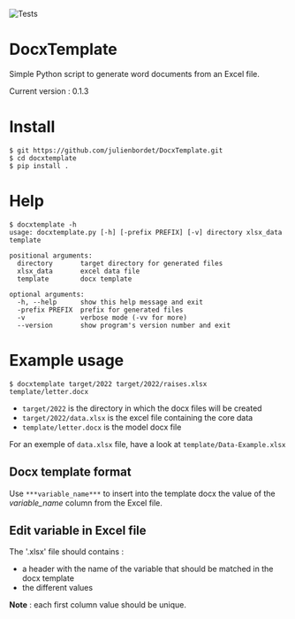 ![Tests](https://github.com/julienbordet/DocxTemplate/actions/workflows/tests.yml/badge.svg)

# DocxTemplate
Simple Python script to generate word documents from an Excel file.

Current version : 0.1.3

# Install

```
$ git https://github.com/julienbordet/DocxTemplate.git
$ cd docxtemplate
$ pip install .
```

# Help

```
$ docxtemplate -h
usage: docxtemplate.py [-h] [-prefix PREFIX] [-v] directory xlsx_data template

positional arguments:
  directory       target directory for generated files
  xlsx_data       excel data file
  template        docx template

optional arguments:
  -h, --help      show this help message and exit
  -prefix PREFIX  prefix for generated files
  -v              verbose mode (-vv for more)
  --version       show program's version number and exit
```

# Example usage

```
$ docxtemplate target/2022 target/2022/raises.xlsx template/letter.docx
```

* `target/2022` is the directory in which the docx files will be created
* `target/2022/data.xlsx` is the excel file containing the core data
* `template/letter.docx` is the model docx file

For an exemple of ``data.xlsx`` file, have a look at `template/Data-Example.xlsx`

## Docx template format

Use `***variable_name***` to insert into the template docx the value of the *variable_name* column from the Excel file.

## Edit variable in Excel file

The '.xlsx' file should contains :
* a header with the name of the variable that should be matched in the docx template
* the different values

**Note** : each first column value should be unique.
